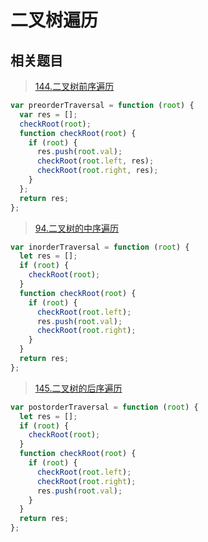 # 二叉树遍历

## 相关题目

> [144.二叉树前序遍历](https://leetcode.cn/problems/binary-tree-preorder-traversal/)

```javascript
var preorderTraversal = function (root) {
  var res = [];
  checkRoot(root);
  function checkRoot(root) {
    if (root) {
      res.push(root.val);
      checkRoot(root.left, res);
      checkRoot(root.right, res);
    }
  };
  return res;
};
```

> [94.二叉树的中序遍历](https://leetcode.cn/problems/binary-tree-inorder-traversal/)

```javascript
var inorderTraversal = function (root) {
  let res = [];
  if (root) {
    checkRoot(root);
  }
  function checkRoot(root) {
    if (root) {
      checkRoot(root.left);
      res.push(root.val);
      checkRoot(root.right);
    }
  }
  return res;
};
```

> [145.二叉树的后序遍历](https://leetcode.cn/problems/binary-tree-postorder-traversal/)

```javascript
var postorderTraversal = function (root) {
  let res = [];
  if (root) {
    checkRoot(root);
  }
  function checkRoot(root) {
    if (root) {
      checkRoot(root.left);
      checkRoot(root.right);
      res.push(root.val);
    }
  }
  return res;
};
```

